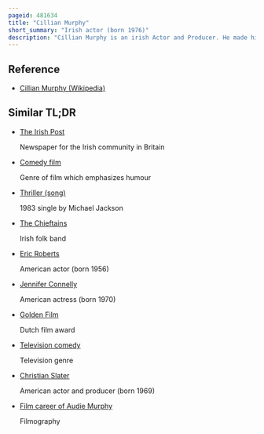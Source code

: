 ```yaml
---
pageid: 481634
title: "Cillian Murphy"
short_summary: "Irish actor (born 1976)"
description: "Cillian Murphy is an irish Actor and Producer. He made his professional Debut in Enda Walsh's 1996 Play Disco Pigs, a Role he later reprised in the 2001 Screen Adaptation. He has early Film Credits that include the Horror Film 28 Days later the dark Comedy Intermission the Thriller red Eye the irish War drama the Wind that shakes the Barley and the Science Fiction Thriller Sunshine. He played a Transgender irish Woman in the comedy-drama Breakfast on Pluto earned him a golden Globe Award Nomination."
---
```


## Reference

- [Cillian Murphy (Wikipedia)](https://en.wikipedia.org/?curid=481634)

## Similar TL;DR

- [The Irish Post](/tldr/en/the-irish-post)

  Newspaper for the Irish community in Britain

- [Comedy film](/tldr/en/comedy-film)

  Genre of film which emphasizes humour

- [Thriller (song)](/tldr/en/thriller-song)

  1983 single by Michael Jackson

- [The Chieftains](/tldr/en/the-chieftains)

  Irish folk band

- [Eric Roberts](/tldr/en/eric-roberts)

  American actor (born 1956)

- [Jennifer Connelly](/tldr/en/jennifer-connelly)

  American actress (born 1970)

- [Golden Film](/tldr/en/golden-film)

  Dutch film award

- [Television comedy](/tldr/en/television-comedy)

  Television genre

- [Christian Slater](/tldr/en/christian-slater)

  American actor and producer (born 1969)

- [Film career of Audie Murphy](/tldr/en/film-career-of-audie-murphy)

  Filmography
